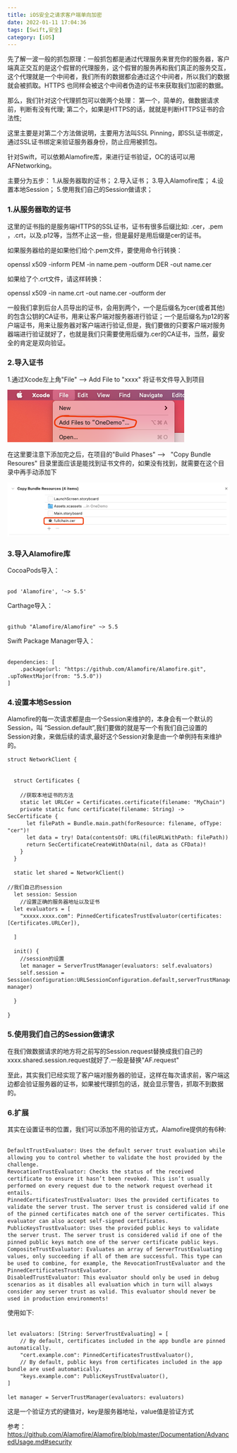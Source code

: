 ```yaml
---
title: iOS安全之请求客户端单向加密
date: 2022-01-11 17:04:36
tags: [Swift,安全]
category: [iOS]
---
```


先了解一波一般的抓包原理：一般抓包都是通过代理服务来冒充你的服务器，客户端真正交互的是这个假冒的代理服务，这个假冒的服务再和我们真正的服务交互，这个代理就是一个中间者，我们所有的数据都会通过这个中间者，所以我们的数据就会被抓取。HTTPS 也同样会被这个中间者伪造的证书来获取我们加密的数据。

那么，我们针对这个代理抓包可以做两个处理：
第一个，简单的，做数据请求前，判断有没有代理;
第二个，如果是HTTPS的话，就就是判断HTTPS证书的合法性;

这里主要是对第二个方法做说明，主要用方法叫SSL Pinning，即SSL证书绑定，
通过SSL证书绑定来验证服务器身份，防止应用被抓包。

针对Swift，可以依赖Alamofire库，来进行证书验证，OC的话可以用AFNetworking。

主要分为五步：
1.从服务器取的证书；
2.导入证书；
3.导入Alamofire库；
4.设置本地Session；
5.使用我们自己的Session做请求；

### 1.从服务器取的证书

这里的证书指的是服务端HTTPS的SSL证书，证书有很多后缀比如: .cer，.pem ，.crt，以及.p12等，当然不止这一些，但是最好是用后缀是cer的证书。

如果服务器给的是如果他们给个.pem文件，要使用命令行转换：

openssl x509 -inform PEM -in name.pem -outform DER -out name.cer


如果给了个.crt文件，请这样转换：

openssl x509 -in name.crt -out name.cer -outform der


一般我们拿到后台人员导出的证书，会用到两个，一个是后缀名为cer(或者其他)的包含公钥的CA证书，用来让客户端对服务器进行验证；一个是后缀名为p12的客户端证书，用来让服务器对客户端进行验证,但是，我们要做的只要客户端对服务器端进行验证就好了，也就是我们只需要使用后缀为.cer的CA证书，当然，最安全的肯定是双向验证。

### 2.导入证书

1.通过Xcode左上角"File" -->  Add File to "xxxx"
将证书文件导入到项目

![导入文件](/images/iOS安全之HTTPS加密/1.png)

在这里要注意下添加完之后，在项目的"Build Phases" -->   "Copy Bundle Resoures" 目录里面应该是能找到证书文件的，如果没有找到，就需要在这个目录中再手动添加下

![检查文件](/images/iOS安全之HTTPS加密/2.png)


### 3.导入Alamofire库

CocoaPods导入： 
```

pod 'Alamofire', '~> 5.5'

```

Carthage导入： 
```

github "Alamofire/Alamofire" ~> 5.5

```

Swift Package Manager导入： 
```

dependencies: [
    .package(url: "https://github.com/Alamofire/Alamofire.git", .upToNextMajor(from: "5.5.0"))
]

```


### 4.设置本地Session

Alamofire的每一次请求都是由一个Session来维护的，本身会有一个默认的Session，叫 “Session.default”,我们要做的就是写一个有我们自己设置的Session对象，来做后续的请求,最好这个Session对象是由一个单例持有来维护的。

```
struct NetworkClient {
  
  
  struct Certificates {
    
    //获取本地证书的方法
    static let URLCer = Certificates.certificate(filename: "MyChain")
    private static func certificate(filename: String) -> SecCertificate {
      let filePath = Bundle.main.path(forResource: filename, ofType: "cer")!
      let data = try! Data(contentsOf: URL(fileURLWithPath: filePath))
      return SecCertificateCreateWithData(nil, data as CFData)!
    }
  }
  
  static let shared = NetworkClient()

//我们自己的session
  let session: Session
    //设置正确的服务器地址以及证书
  let evaluators = [
    "xxxxx.xxxx.com": PinnedCertificatesTrustEvaluator(certificates: [Certificates.URLCer]),

  ]

  init() {
    //session的设置
    let manager = ServerTrustManager(evaluators: self.evaluators)
    self.session = Session(configuration:URLSessionConfiguration.default,serverTrustManager: manager)
    
  }
  
}

```

### 5.使用我们自己的Session做请求

在我们做数据请求的地方将之前写的Session.request替换成我们自己的xxxx.shared.session.request就好了.一般是替换"AF.request"


至此，其实我们已经实现了客户端对服务器的验证，这样在每次请求前，客户端这边都会验证服务器的证书，如果被代理抓包的话，就会显示警告，抓取不到数据的。


### 6.扩展

其实在设置证书的位置，我们可以添加不用的验证方式，Alamofire提供的有6种:
```

DefaultTrustEvaluator: Uses the default server trust evaluation while allowing you to control whether to validate the host provided by the challenge.
RevocationTrustEvaluator: Checks the status of the received certificate to ensure it hasn’t been revoked. This isn’t usually performed on every request due to the network request overhead it entails.
PinnedCertificatesTrustEvaluator: Uses the provided certificates to validate the server trust. The server trust is considered valid if one of the pinned certificates match one of the server certificates. This evaluator can also accept self-signed certificates.
PublicKeysTrustEvaluator: Uses the provided public keys to validate the server trust. The server trust is considered valid if one of the pinned public keys match one of the server certificate public keys.
CompositeTrustEvaluator: Evaluates an array of ServerTrustEvaluating values, only succeeding if all of them are successful. This type can be used to combine, for example, the RevocationTrustEvaluator and the PinnedCertificatesTrustEvaluator.
DisabledTrustEvaluator: This evaluator should only be used in debug scenarios as it disables all evaluation which in turn will always consider any server trust as valid. This evaluator should never be used in production environments!

```

使用如下:
```

let evaluators: [String: ServerTrustEvaluating] = [
    // By default, certificates included in the app bundle are pinned automatically.
    "cert.example.com": PinnedCertificatesTrustEvaluator(),
    // By default, public keys from certificates included in the app bundle are used automatically.
    "keys.example.com": PublicKeysTrustEvaluator(),
]

let manager = ServerTrustManager(evaluators: evaluators)

```

这是一个验证方式的键值对，key是服务器地址，value值是验证方式

参考：https://github.com/Alamofire/Alamofire/blob/master/Documentation/AdvancedUsage.md#security
